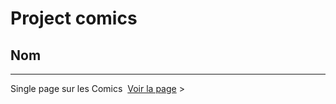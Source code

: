 # Project comics
## Nom
---
Single page sur les Comics&nbsp;
[Voir la page](https://ryan-rb.github.io/DST_DC_Comics/) &gt;
